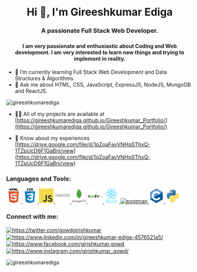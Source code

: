 <!-- ##                                                                    Hi, I am Gireeshkumar Ediga
<hr />

**I am very passionate about Coding and Web development. I am very interested to learn new things and trying to implement in reality.** 

I'm currently learning **Full Stack web development and Data Structure and Algorithms** 
you can check my knowledge about **HTML, CSS, JavaScript, ExpressJS, MongoDB, Node JS and React JS**

### Languages and Tools :- 

<img align="left" alt="HTML5" width="50px" src="https://raw.githubusercontent.com/github/explore/80688e429a7d4ef2fca1e82350fe8e3517d3494d/topics/html/html.png" />
<img align="left" alt="CSS" width="50px" src="https://raw.githubusercontent.com/github/explore/80688e429a7d4ef2fca1e82350fe8e3517d3494d/topics/css/css.png" />
<img align="left" alt="JavaScript" width="40px" src="https://raw.githubusercontent.com/github/explore/80688e429a7d4ef2fca1e82350fe8e3517d3494d/topics/javascript/javascript.png" />
<img align="left" alt="React" width="50px" src="https://raw.githubusercontent.com/github/explore/80688e429a7d4ef2fca1e82350fe8e3517d3494d/topics/react/react.png" />
<img align="left" alt="NodeJS" width="50px" src="https://raw.githubusercontent.com/devicons/devicon/master/icons/nodejs/nodejs-original-wordmark.svg" />
<img align="left" alt="MongoDB" width="50px" src="https://raw.githubusercontent.com/devicons/devicon/master/icons/mongodb/mongodb-original-wordmark.svg" />
<img align="left" alt="Express" width="50px" src="https://raw.githubusercontent.com/github/explore/80688e429a7d4ef2fca1e82350fe8e3517d3494d/topics/express/express.png" />
<!-- <img align="left" alt="HTML5" width="50px" src="https://raw.githubusercontent.com/github/explore/80688e429a7d4ef2fca1e82350fe8e3517d3494d/topics/html/html.png" />
<img align="left" alt="CSS" width="50px" src="https://raw.githubusercontent.com/github/explore/80688e429a7d4ef2fca1e82350fe8e3517d3494d/topics/css/css.png" /> -->
<!-- <img align="left" alt="Bootstrap" width="50px" src="https://raw.githubusercontent.com/github/explore/80688e429a7d4ef2fca1e82350fe8e3517d3494d/topics/bootstrap/bootstrap.png" /> 

<br />
<br />

### Connect with me : 

<a href="https://www.linkedin.com/in/gireeshkumar-ediga-4576521a5/"><img align="left" alt="mahesh" width="40px" src="https://img.icons8.com/external-justicon-flat-justicon/344/external-linkedin-social-media-justicon-flat-justicon.png"></a>

<br />
<br />
 -->
 <h1 align="center">Hi 👋, I'm Gireeshkumar Ediga</h1>
<h3 align="center">A passionate Full Stack Web Developer.<h3> 
<h4 align="center">I am very passionate and enthusiastic about Coding and Web development. I am very interested to learn new things and trying to implement in reality.</h4>
<ul>
<li>🌱 I’m currently learning Full Stack Web Development and Data Structures & Algorithms. <br/>
<li>💬 Ask me about HTML, CSS, JavaScript, ExpressJS, NodeJS, MongoDB and ReactJS.
</ul>

<p align="left"> <img src="https://komarev.com/ghpvc/?username=gireeshkumarediga&label=Profile%20views&color=0e75b6&style=flat" alt="gireeshkumarediga" /> </p>

<!-- <p align="left"> <a href="https://twitter.com/https://twitter.com/gowdgirishkumar" target="blank"><img src="https://img.shields.io/twitter/follow/https://twitter.com/gowdgirishkumar?logo=twitter&style=for-the-badge" alt="https://twitter.com/gowdgirishkumar" /></a> </p> -->

- 👨‍💻 All of my projects are available at [https://gireeshkumarediga.github.io/Gireeshkumar_Portfolio/](https://gireeshkumarediga.github.io/Gireeshkumar_Portfolio/)

- 📄 Know about my experiences [https://drive.google.com/file/d/1qZoaFayVNHqSThxQ-1TZpUcD6F1GaBni/view](https://drive.google.com/file/d/1qZoaFayVNHqSThxQ-1TZpUcD6F1GaBni/view)

<h3 align="left">Languages and Tools:</h3>
<p align="left"> 
 <a href="https://www.w3schools.com/html/" target="_blank" rel="noreferrer"> <img src="https://raw.githubusercontent.com/devicons/devicon/master/icons/html5/html5-original-wordmark.svg" alt="html5" width="40" height="40"/> </a>
 <a href="https://www.w3schools.com/css/" target="_blank" rel="noreferrer"> <img src="https://raw.githubusercontent.com/devicons/devicon/master/icons/css3/css3-original-wordmark.svg" alt="css3" width="40" height="40"/> </a>
 <a href="https://developer.mozilla.org/en-US/docs/Web/JavaScript" target="_blank" rel="noreferrer"> <img src="https://raw.githubusercontent.com/devicons/devicon/master/icons/javascript/javascript-original.svg" alt="javascript" width="40" height="40"/> </a> 
<a href="https://expressjs.com" target="_blank" rel="noreferrer"> <img src="https://raw.githubusercontent.com/devicons/devicon/master/icons/express/express-original-wordmark.svg" alt="express" width="40" height="40"/> </a> 
<a href="https://www.mongodb.com/" target="_blank" rel="noreferrer"> <img src="https://raw.githubusercontent.com/devicons/devicon/master/icons/mongodb/mongodb-original-wordmark.svg" alt="mongodb" width="40" height="40"/> </a> 
<a href="https://nodejs.org" target="_blank" rel="noreferrer"> <img src="https://raw.githubusercontent.com/devicons/devicon/master/icons/nodejs/nodejs-original-wordmark.svg" alt="nodejs" width="40" height="40"/> </a>
<a href="https://reactjs.org/" target="_blank" rel="noreferrer"> <img src="https://raw.githubusercontent.com/devicons/devicon/master/icons/react/react-original-wordmark.svg" alt="react" width="40" height="40"/> </a>
<a href="https://postman.com" target="_blank" rel="noreferrer"> <img src="https://www.vectorlogo.zone/logos/getpostman/getpostman-icon.svg" alt="postman" width="40" height="40"/> </a> 
 <a href="https://www.cprogramming.com/" target="_blank" rel="noreferrer"> <img src="https://raw.githubusercontent.com/devicons/devicon/master/icons/c/c-original.svg" alt="c" width="40" height="40"/> </a>
<a href="https://www.python.org" target="_blank" rel="noreferrer"> <img src="https://raw.githubusercontent.com/devicons/devicon/master/icons/python/python-original.svg" alt="python" width="40" height="40"/> </a> 
</p>

<h3 align="left">Connect with me:</h3>
<p align="left">
<a href="https://twitter.com/GowdGirishkumar" target="_blank"><img align="center" src="https://raw.githubusercontent.com/rahuldkjain/github-profile-readme-generator/master/src/images/icons/Social/twitter.svg" alt="https://twitter.com/gowdgirishkumar" height="30" width="40" /></a>
<a href="https://www.linkedin.com/in/gireeshkumar-ediga-4576521a5/" target="_blank"><img align="center" src="https://raw.githubusercontent.com/rahuldkjain/github-profile-readme-generator/master/src/images/icons/Social/linked-in-alt.svg" alt="https://www.linkedin.com/in/gireeshkumar-ediga-4576521a5/" height="30" width="40" /></a>
<a href="https://www.facebook.com/girishkumar.gowd" target="_blank"><img align="center" src="https://raw.githubusercontent.com/rahuldkjain/github-profile-readme-generator/master/src/images/icons/Social/facebook.svg" alt="https://www.facebook.com/girishkumar.gowd" height="30" width="40" /></a>
<a href="https://www.instagram.com/girishkumar_gowd/" target="_blank"><img align="center" src="https://raw.githubusercontent.com/rahuldkjain/github-profile-readme-generator/master/src/images/icons/Social/instagram.svg" alt="https://www.instagram.com/girishkumar_gowd/" height="30" width="40" /></a>
</p>

<p><img align="left" src="https://github-readme-stats.vercel.app/api/top-langs?username=gireeshkumarediga&show_icons=true&locale=en&layout=compact" alt="gireeshkumarediga" /></p>
<!-- <p>&nbsp;<img align="center" src="https://github-readme-stats.vercel.app/api?username=gireeshkumarediga&show_icons=true&locale=en" alt="gireeshkumarediga" /></p>
<p><img align="center" src="https://github-readme-streak-stats.herokuapp.com/?user=gireeshkumarediga&" alt="gireeshkumarediga" /></p> -->

